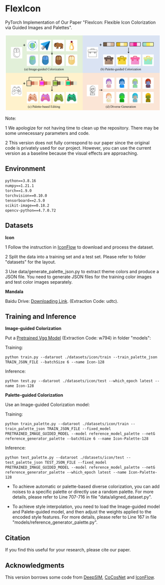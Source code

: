 # FlexIcon

PyTorch Implementation of Our Paper "FlexIcon: Flexible Icon Colorization via Guided Images and Palettes".

<p align='center'>  
  <img src='imgs/teaser.png' width='1000'/>
</p>

Note:

1 We apologize for not having time to clean up the repository. There may be some unnecessary parameters and code.

2 This version does not fully correspond to our paper since the original code is privately used for our project. However, you can use the current version as a baseline because the visual effects are approaching.


## Environment
```
python==3.8.16
numpy==1.21.1
torch==1.9.0
torchvision==0.10.0
tensorboard==2.5.0
scikit-image==0.18.2
opencv-python==4.7.0.72
```

## Datasets

**Icon** 

1 Follow the instruction in [IconFlow](https://github.com/djosix/IconFlow) to download and process the dataset.

2 Split the data into a training set and a test set. Please refer to folder "datasets" for the layout.

3 Use data/generate_palette_json.py to extract theme colors and produce a JSON file. You need to generate JSON files for the training color images and test color images separately.

**Mandala** 

Baidu Drive: [Downloading Link](https://pan.baidu.com/s/18IMkLcGjHYLGqpin747sxA). (Extraction Code: udtc).

## Training and Inference

**Image-guided Colorization**

Put a [Pretrained Vgg Model](https://pan.baidu.com/s/1z0KmArXn0AQMlEOlMtyjrQ) (Extraction Code: w794) in folder "models":

Training:
```
python train.py --dataroot ./datasets/icon/train --train_palette_json TRAIN_JSON_FILE --batchSize 6 --name Icon-128
```

Inference:
```
python test.py --dataroot ./datasets/icon/test --which_epoch latest --name Icon-128
```


**Palette-guided Colorization**

Use an Image-guided Colorization model:

Training: 
```
python train_palette.py --dataroot ./datasets/icon/train --train_palette_json TRAIN_JSON_FILE --fixed_model PRETRAINED_IMAGE_GUIDED_MODEL --model reference_model_palette --netG reference_generator_palette --batchSize 6 --name Icon-Palette-128
```

Inference:
```
python test_palette.py --dataroot ./datasets/icon/test --test_palette_json TEST_JSON_FILE --fixed_model PRETRAINED_IMAGE_GUIDED_MODEL --model reference_model_palette --netG reference_generator_palette --which_epoch latest --name Icon-Palette-128
```

* To achieve automatic or palette-based diverse colorization, you can add noises to a specific palette or directly use a random palette. For more details, please refer to Line 707-716 in file "data/aligned_dataset.py".

* To achieve style interpolation, you need to load the Image-guided model and Palete-guided model, and then adjust the weights applied to the encoded style features. For more details, please refer to Line 167 in file "models/reference_generator_palette.py".


## Citation

If you find this useful for your research, please cite our paper.


## Acknowledgments

This version borrows some code from [DeepSIM](https://github.com/eliahuhorwitz/DeepSIM), [CoCosNet](https://github.com/microsoft/CoCosNet) and [IconFlow](https://github.com/djosix/IconFlow).










